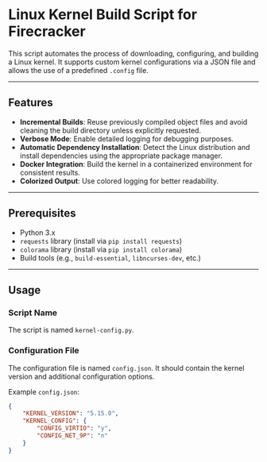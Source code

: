 # Linux Kernel Build Script for Firecracker

This script automates the process of downloading, configuring, and building a Linux kernel. It supports custom kernel configurations via a JSON file and allows the use of a predefined `.config` file.

---

## **Features**
- **Incremental Builds**: Reuse previously compiled object files and avoid cleaning the build directory unless explicitly requested.
- **Verbose Mode**: Enable detailed logging for debugging purposes.
- **Automatic Dependency Installation**: Detect the Linux distribution and install dependencies using the appropriate package manager.
- **Docker Integration**: Build the kernel in a containerized environment for consistent results.
- **Colorized Output**: Use colored logging for better readability.

---

## **Prerequisites**
- Python 3.x
- `requests` library (install via `pip install requests`)
- `colorama` library (install via `pip install colorama`)
- Build tools (e.g., `build-essential`, `libncurses-dev`, etc.)

---

## **Usage**

### **Script Name**
The script is named `kernel-config.py`.

### **Configuration File**
The configuration file is named `config.json`. It should contain the kernel version and additional configuration options.

Example `config.json`:
```json
{
    "KERNEL_VERSION": "5.15.0",
    "KERNEL_CONFIG": {
        "CONFIG_VIRTIO": "y",
        "CONFIG_NET_9P": "n"
    }
}
